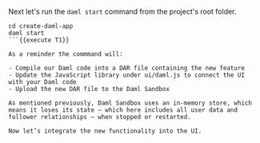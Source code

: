Next let's run the `daml start` command from the project's root folder.

```
cd create-daml-app
daml start
```{{execute T1}}

As a reminder the commmand will:

- Compile our Daml code into a DAR file containing the new feature
- Update the JavaScript library under ui/daml.js to connect the UI with your Daml code
- Upload the new DAR file to the Daml Sandbox

As mentioned previously, Daml Sandbox uses an in-memory store, which means it loses its state – which here includes all user data and follower relationships – when stopped or restarted.

Now let’s integrate the new functionality into the UI.
